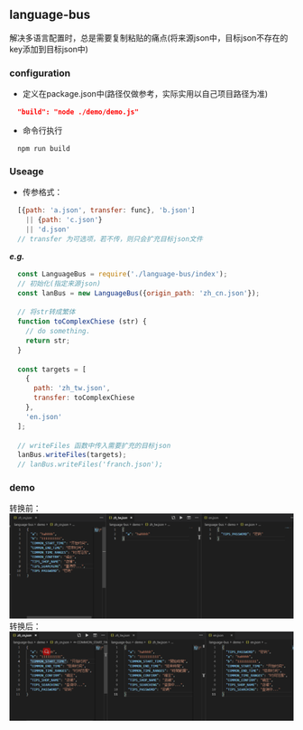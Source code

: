 ## language-bus
解决多语言配置时，总是需要复制粘贴的痛点(将来源json中，目标json不存在的key添加到目标json中)

### configuration
+ 定义在package.json中(路径仅做参考，实际实用以自己项目路径为准)
``` json
  "build": "node ./demo/demo.js"
```
+ 命令行执行
``` shell
  npm run build
```
### Useage
+ 传参格式：
``` javascript
  [{path: 'a.json', transfer: func}, 'b.json']
    || {path: 'c.json'}
    || 'd.json'
  // transfer 为可选项，若不传，则只会扩充目标json文件
```
<em><strong>e.g.</strong></em>
``` javascript
  const LanguageBus = require('./language-bus/index');
  // 初始化(指定来源json)
  const lanBus = new LanguageBus({origin_path: 'zh_cn.json'});

  // 将str转成繁体
  function toComplexChiese (str) {
    // do something.
    return str;
  }

  const targets = [
    {
      path: 'zh_tw.json',
      transfer: toComplexChiese
    },
    'en.json'
  ];

  // writeFiles 函数中传入需要扩充的目标json
  lanBus.writeFiles(targets);
  // lanBus.writeFiles('franch.json');
```

### demo
转换前：
![origin.png](./.imgs/origin.png)
转换后：
![transformed.png](./.imgs/transformed.png)